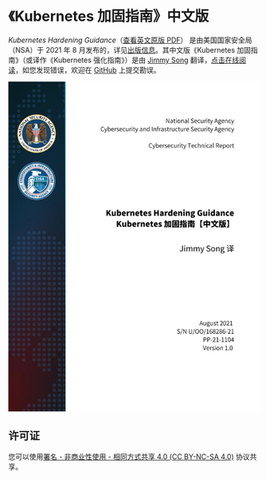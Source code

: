 # 《Kubernetes 加固指南》中文版
*Kubernetes Hardening Guidance*（[查看英文原版 PDF](https://media.defense.gov/2021/Aug/03/2002820425/-1/-1/1/CTR_KUBERNETES%20HARDENING%20GUIDANCE.PDF)） 是由美国国家安全局（NSA）于 2021 年 8 月发布的，详见[出版信息](publication-infomation.md)。其中文版《Kubernetes 加固指南》（或译作《Kubernetes 强化指南》）是由 [Jimmy Song](https://jimmysong.i) 翻译，[点击在线阅读](https://jimmysong.io/kubernetes-hardening-guidance)，如您发现错误，欢迎在 [GitHub](https://github.com/rootsongjc/kubernetes-hardening-guidance) 上提交勘误。

![《Kubernetes 加固指南》封面](cover.jpg)

## 许可证

您可以使用[署名 - 非商业性使用 - 相同方式共享 4.0 (CC BY-NC-SA 4.0)](https://creativecommons.org/licenses/by-nc-sa/4.0/deed.zh)  协议共享。
